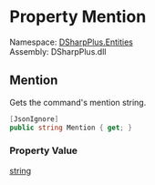 # Property Mention

Namespace: [DSharpPlus.Entities](DSharpPlus.Entities.md)  
Assembly: DSharpPlus.dll

## <a id="DSharpPlus_Entities_DiscordApplicationCommand_Mention"></a>Mention

Gets the command's mention string.

```csharp
[JsonIgnore]
public string Mention { get; }
```

### Property Value

[string](https://learn.microsoft.com/dotnet/api/system.string)


